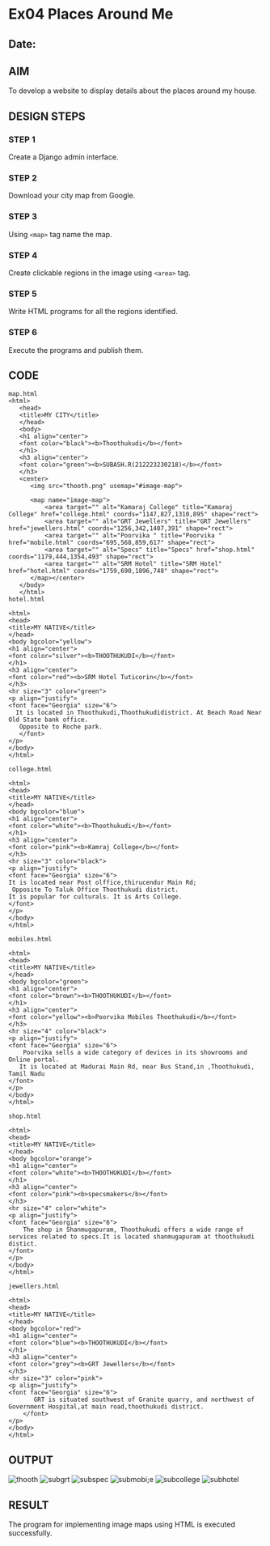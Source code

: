 # Ex04 Places Around Me
## Date: 

## AIM
To develop a website to display details about the places around my house.

## DESIGN STEPS

### STEP 1
Create a Django admin interface.

### STEP 2
Download your city map from Google.

### STEP 3
Using ```<map>``` tag name the map.

### STEP 4
Create clickable regions in the image using ```<area>``` tag.

### STEP 5
Write HTML programs for all the regions identified.

### STEP 6
Execute the programs and publish them.

## CODE
```
map.html
<html>
   <head>
   <title>MY CITY</title>
   </head>
   <body>
   <h1 align="center">
   <font color="black"><b>Thoothukudi</b></font>
   </h1>
   <h3 align="center">
   <font color="green"><b>SUBASH.R(212223230218)</b></font>
   </h3>
   <center>
      <img src="thooth.png" usemap="#image-map">

      <map name="image-map">
          <area target="" alt="Kamaraj College" title="Kamaraj College" href="college.html" coords="1147,827,1310,895" shape="rect">
          <area target="" alt="GRT Jewellers" title="GRT Jewellers" href="jewellers.html" coords="1256,342,1407,391" shape="rect">
          <area target="" alt="Poorvika " title="Poorvika " href="mobile.html" coords="695,568,859,617" shape="rect">
          <area target="" alt="Specs" title="Specs" href="shop.html" coords="1179,444,1354,493" shape="rect">
          <area target="" alt="SRM Hotel" title="SRM Hotel" href="hotel.html" coords="1759,690,1896,748" shape="rect">
      </map></center>
   </body>
   </html>
hotel.html

<html>
<head>
<title>MY NATIVE</title>
</head>
<body bgcolor="yellow">
<h1 align="center">
<font color="silver"><b>THOOTHUKUDI</b></font>
</h1>
<h3 align="center">
<font color="red"><b>SRM Hotel Tuticorin</b></font>
</h3>
<hr size="3" color="green">
<p align="justify">
<font face="Georgia" size="6">
  It is located in Thoothukudi,Thoothukudidistrict. At Beach Road Near Old State bank office.
   Opposite to Roche park.
   </font>
</p>
</body>
</html>

college.html

<html>
<head>
<title>MY NATIVE</title>
</head>
<body bgcolor="blue">
<h1 align="center">
<font color="white"><b>Thoothukudi</b></font>
</h1>
<h3 align="center">
<font color="pink"><b>Kamraj College</b></font>
</h3>
<hr size="3" color="black">
<p align="justify">
<font face="Georgia" size="6">
It is located near Post olffice,thirucendur Main Rd; 
 Opposite To Taluk Office Thoothukudi district.
It is popular for culturals. It is Arts College.
</font>
</p>
</body>
</html>

mobiles.html

<html>
<head>
<title>MY NATIVE</title>
</head>
<body bgcolor="green">
<h1 align="center">
<font color="brown"><b>THOOTHUKUDI</b></font>
</h1>
<h3 align="center">
<font color="yellow"><b>Poorvika Mobiles Thoothukudi</b></font>
</h3>
<hr size="4" color="black">
<p align="justify">
<font face="Georgia" size="6">
    Poorvika sells a wide category of devices in its showrooms and Online portal.
   It is located at Madurai Main Rd, near Bus Stand,in ,Thoothukudi, Tamil Nadu
</font>
</p>
</body>
</html>

shop.html

<html>
<head>
<title>MY NATIVE</title>
</head>
<body bgcolor="orange">
<h1 align="center">
<font color="white"><b>THOOTHUKUDI</b></font>
</h1>
<h3 align="center">
<font color="pink"><b>specsmakers</b></font>
</h3>
<hr size="4" color="white">
<p align="justify">
<font face="Georgia" size="6">
    The shop in Shanmugapuram, Thoothukudi offers a wide range of services related to specs.It is located shanmugapuram at thoothukudi distict.
</font>
</p>
</body>
</html>

jewellers.html

<html>
<head>
<title>MY NATIVE</title>
</head>
<body bgcolor="red">
<h1 align="center">
<font color="blue"><b>THOOTHUKUDI</b></font>
</h1>
<h3 align="center">
<font color="grey"><b>GRT Jewellers</b></font>
</h3>
<hr size="3" color="pink">
<p align="justify">
<font face="Georgia" size="6">
       GRT is situated southwest of Granite quarry, and northwest of Government Hospital,at main road,thoothukudi district.
    </font>
</p>
</body>
</html>
```

## OUTPUT
![thooth](https://github.com/rsubash17/NearMe/assets/147139828/adcd41de-58c5-46b4-bfe9-e336294a2964)
![subgrt](https://github.com/rsubash17/NearMe/assets/147139828/ee6597ca-71bc-4d3f-9aa4-08f110836028)
![subspec](https://github.com/rsubash17/NearMe/assets/147139828/f71b42be-0dc9-4b55-ac35-3f3ca2c05809)
![submobi;e](https://github.com/rsubash17/NearMe/assets/147139828/0c7c218b-524f-4cd8-a1ed-74d420272627)
![subcollege](https://github.com/rsubash17/NearMe/assets/147139828/f7677c61-f7f1-4272-860f-cffe7f1b478f)
![subhotel](https://github.com/rsubash17/NearMe/assets/147139828/28c92c4e-dc45-494d-92d8-52fe7a4fa15f)






## RESULT
The program for implementing image maps using HTML is executed successfully.
